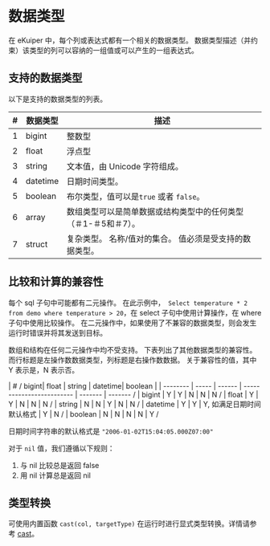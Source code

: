 # 数据类型

在 eKuiper 中，每个列或表达式都有一个相关的数据类型。 数据类型描述（并约束）该类型的列可以容纳的一组值或可以产生的一组表达式。



## 支持的数据类型

以下是支持的数据类型的列表。

| #    | 数据类型 | 描述                                                         |
| ---- | -------- | ------------------------------------------------------------ |
| 1    | bigint   | 整数型                                                       |
| 2    | float    | 浮点型                                                       |
| 3    | string   | 文本值，由 Unicode 字符组成。                                |
| 4    | datetime | 日期时间类型。                                |
| 5    | boolean  | 布尔类型，值可以是`true` 或者 `false`。                      |
| 6    | array    | 数组类型可以是简单数据或结构类型中的任何类型（＃1-＃5和＃7）。 |
| 7    | struct   | 复杂类型。 名称/值对的集合。 值必须是受支持的数据类型。      |

## 比较和计算的兼容性

每个 sql 子句中可能都有二元操作。 在此示例中，` Select temperature * 2 from demo where temperature > 20`，在 select 子句中使用计算操作，在 where 子句中使用比较操作。 在二元操作中，如果使用了不兼容的数据类型，则会发生运行时错误并将其发送到目标。

数组和结构在任何二元操作中均不受支持。 下表列出了其他数据类型的兼容性。 而行标题是左操作数数据类型，列标题是右操作数数据。 关于兼容性的值，其中 Y 表示是，N 表示否。

| #        / bigint| float  | string                    | datetime| boolean |
| -------- | ----- | ------ | ------------------------- | ------- | ------- /
| bigint   | Y     | Y      | N                         | N       |  N      /
| float    | Y     | Y      | N                         | N       |  N      /
| string   | N     | N      | Y                         | N       |  N      /
| datetime | Y     | Y      | Y, 如满足日期时间默认格式      | Y       |  N      /
| boolean  | N     | N      | N                         | N       |  Y      /

日期时间字符串的默认格式是 `"2006-01-02T15:04:05.000Z07:00"`

对于 `nil` 值，我们遵循以下规则：

1. 与 nil 比较总是返回 false
2. 用 nil 计算总是返回 nil

## 类型转换

可使用内置函数 `cast(col, targetType)` 在运行时进行显式类型转换。详情请参考 [cast](./built-in_functions.md#转换函数)。